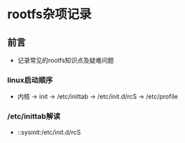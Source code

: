 # rootfs杂项记录

## 前言

- 记录常见的rootfs知识点及疑难问题

### linux启动顺序

- 内核 -> init -> /etc/inittab -> /etc/init.d/rcS -> /etc/profile

### /etc/inittab解读

- ::sysinit:/etc/init.d/rcS